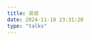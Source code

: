 ```yaml
---
title: 说说
date: 2024-11-18 23:31:20
type: "talks"
---
```

<div id="qexot"></div>
<script src="https://cdn.jsdelivr.net/npm/qexo-static@1.6.0/hexo/talks.js"></script>
<link rel="stylesheet" href="https://cdn.jsdelivr.net/npm/qexo-static@1.6.0/hexo/talks.css">
<script>showQexoTalks("qexot", "https://hexoht.vercel.app", 5)</script>